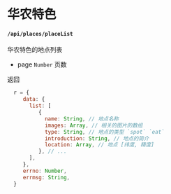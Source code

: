 # 华农特色

#### `/api/places/placeList`

华农特色的地点列表

- page `Number` 页数

返回

```javascript
  r = {
     data: {
       list: [
          {
            name: String, // 地点名称
            images: Array, // 相关的图片的数组
            type: String, // 地点的类型 `spot` `eat`
            introduction: String, // 地点的简介
            location: Array, // 地点 [纬度, 精度]
          }, // ...
       ],
     },
     errno: Number,
     errmsg: String,
  }
```
